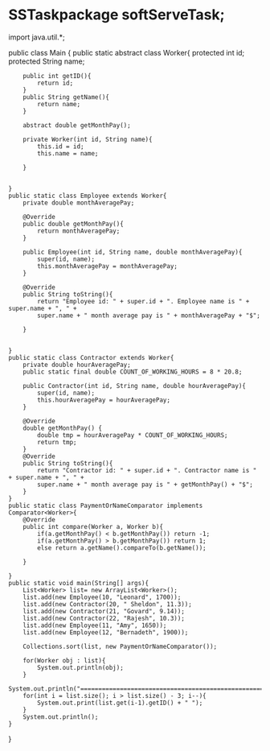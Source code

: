 # SSTaskpackage softServeTask;
import java.util.*;

public class Main {
	public static abstract class Worker{
		protected int id;
		protected String name;
		
		public int getID(){
			return id;
		}
		public String getName(){
			return name;
		}
		
		abstract double getMonthPay();
		
		private Worker(int id, String name){
			this.id = id;
			this.name = name;
					
		}
		
		
	}
	public static class Employee extends Worker{
		private double monthAveragePay;
		
		@Override
		public double getMonthPay(){
			return monthAveragePay;
		}
		
		public Employee(int id, String name, double monthAveragePay){
			super(id, name);
			this.monthAveragePay = monthAveragePay;
		}
		
		@Override
		public String toString(){
			return "Employee id: " + super.id + ". Employee name is " + super.name + ", " + 
			super.name + " month average pay is " + monthAveragePay + "$";
			
		}
		
		
	}
	public static class Contractor extends Worker{
		private double hourAveragePay;
		public static final double COUNT_OF_WORKING_HOURS = 8 * 20.8;
		
		public Contractor(int id, String name, double hourAveragePay){
			super(id, name);
			this.hourAveragePay = hourAveragePay;
		}

		@Override
		double getMonthPay() {
			double tmp = hourAveragePay * COUNT_OF_WORKING_HOURS;
			return tmp;
		}
		@Override
		public String toString(){
			return "Contractor id: " + super.id + ". Contractor name is " + super.name + ", " + 
		    super.name + " month average pay is " + getMonthPay() + "$";
		}
	}
	public static class PaymentOrNameComparator implements Comparator<Worker>{
		@Override
		public int compare(Worker a, Worker b){
			if(a.getMonthPay() < b.getMonthPay()) return -1;
			if(a.getMonthPay() > b.getMonthPay()) return 1;
			else return a.getName().compareTo(b.getName());
		
		}
		
	}
	public static void main(String[] args){
		List<Worker> list= new ArrayList<Worker>();
		list.add(new Employee(10, "Leonard", 1700));
		list.add(new Contractor(20, " Sheldon", 11.3));
		list.add(new Contractor(21, "Govard", 9.14));
		list.add(new Contractor(22, "Rajesh", 10.3));
		list.add(new Employee(11, "Amy", 1650));
		list.add(new Employee(12, "Bernadeth", 1900));
		
		Collections.sort(list, new PaymentOrNameComparator());
		
		for(Worker obj : list){
			System.out.println(obj);
		}
		System.out.println("===================================================================");
		for(int i = list.size(); i > list.size() - 3; i--){
			System.out.print(list.get(i-1).getID() + " ");
		}
		System.out.println();
	}

}
